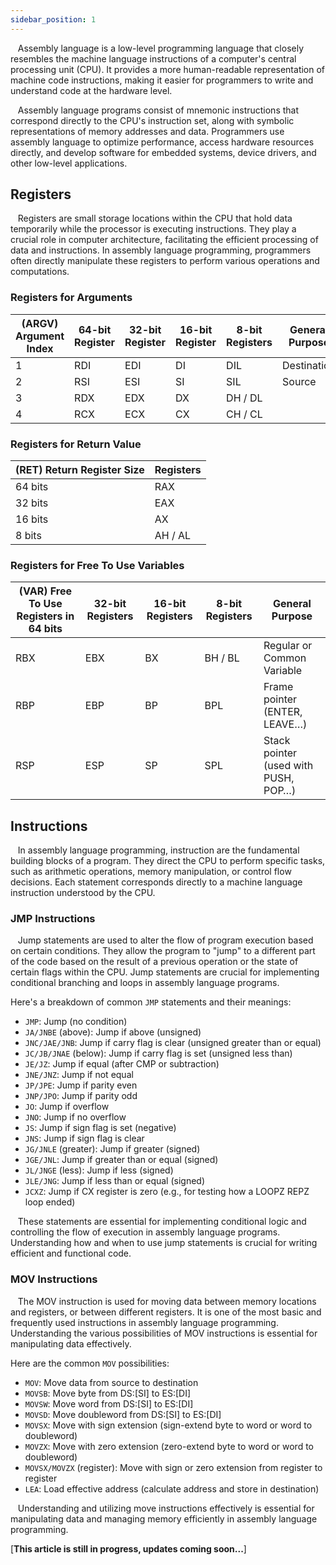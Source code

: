 ```yaml
---
sidebar_position: 1
---
```


&nbsp; &nbsp;Assembly language is a low-level programming language that closely resembles the machine language instructions of a computer's central processing unit (CPU). It provides a more human-readable representation of machine code instructions, making it easier for programmers to write and understand code at the hardware level.

&nbsp; &nbsp;Assembly language programs consist of mnemonic instructions that correspond directly to the CPU's instruction set, along with symbolic representations of memory addresses and data. Programmers use assembly language to optimize performance, access hardware resources directly, and develop software for embedded systems, device drivers, and other low-level applications.

## Registers

&nbsp; &nbsp;Registers are small storage locations within the CPU that hold data temporarily while the processor is executing instructions. They play a crucial role in computer architecture, facilitating the efficient processing of data and instructions. In assembly language programming, programmers often directly manipulate these registers to perform various operations and computations.

### Registers for Arguments

| (ARGV) Argument Index | 64-bit Register | 32-bit Register | 16-bit Register | 8-bit Registers | General Purpose |
| --- | --- | --- | --- | --- | --- |
| 1 | RDI | EDI | DI | DIL | Destination |
| 2 | RSI | ESI | SI | SIL | Source |
| 3 | RDX | EDX | DX | DH / DL |  |
| 4 | RCX | ECX | CX | CH / CL |  |

### Registers for Return Value

| (RET) Return Register Size | Registers |
| --- | --- |
| 64 bits | RAX |
| 32 bits | EAX |
| 16 bits | AX |
| 8 bits | AH / AL |

### Registers for Free To Use Variables

| (VAR) Free To Use Registers in 64 bits | 32-bit Registers | 16-bit Registers | 8-bit Registers | General Purpose |
| --- | --- | --- | --- | --- |
| RBX | EBX | BX | BH / BL | Regular or Common Variable |
| RBP | EBP | BP | BPL | Frame pointer (ENTER, LEAVE…) |
| RSP | ESP | SP | SPL | Stack pointer (used with PUSH, POP…) |

## Instructions

&nbsp; &nbsp;In assembly language programming, instruction are the fundamental building blocks of a program.
They direct the CPU to perform specific tasks, such as arithmetic operations, memory manipulation, or
control flow decisions. Each statement corresponds directly to a machine language instruction understood by
the CPU.

### JMP Instructions

&nbsp; &nbsp;Jump statements are used to alter the flow of program execution based on certain conditions.
They allow the program to "jump" to a different part of the code based on the result of
a previous operation or the state of certain flags within the CPU. Jump statements are
crucial for implementing conditional branching and loops in assembly language programs.

Here's a breakdown of common `JMP` statements and their meanings:

- `JMP`: Jump (no condition)
- `JA/JNBE` (above): Jump if above (unsigned)
- `JNC/JAE/JNB`: Jump if carry flag is clear (unsigned greater than or equal)
- `JC/JB/JNAE` (below): Jump if carry flag is set (unsigned less than)
- `JE/JZ`: Jump if equal (after CMP or subtraction)
- `JNE/JNZ`: Jump if not equal
- `JP/JPE`: Jump if parity even
- `JNP/JPO`: Jump if parity odd
- `JO`: Jump if overflow
- `JNO`: Jump if no overflow
- `JS`: Jump if sign flag is set (negative)
- `JNS`: Jump if sign flag is clear
- `JG/JNLE` (greater): Jump if greater (signed)
- `JGE/JNL`: Jump if greater than or equal (signed)
- `JL/JNGE` (less): Jump if less (signed)
- `JLE/JNG`: Jump if less than or equal (signed)
- `JCXZ`: Jump if CX register is zero (e.g., for testing how a LOOPZ REPZ loop ended)

&nbsp; &nbsp;These statements are essential for implementing conditional logic and
controlling the flow of execution in assembly language programs.
Understanding how and when to use jump statements is crucial for writing efficient and functional code.

### MOV Instructions

&nbsp; &nbsp;The MOV instruction is used for moving data between
memory locations and registers, or between different registers.
It is one of the most basic and frequently used instructions in
assembly language programming. Understanding the various possibilities
of MOV instructions is essential for manipulating data effectively.

Here are the common `MOV` possibilities:

- `MOV`: Move data from source to destination
- `MOVSB`: Move byte from DS:[SI] to ES:[DI]
- `MOVSW`: Move word from DS:[SI] to ES:[DI]
- `MOVSD`: Move doubleword from DS:[SI] to ES:[DI]
- `MOVSX`: Move with sign extension (sign-extend byte to word or word to doubleword)
- `MOVZX`: Move with zero extension (zero-extend byte to word or word to doubleword)
- `MOVSX/MOVZX` (register): Move with sign or zero extension from register to register
- `LEA`: Load effective address (calculate address and store in destination)

&nbsp; &nbsp;Understanding and utilizing move instructions effectively is
essential for manipulating data and managing memory efficiently in
assembly language programming.

[**This article is still in progress, updates coming soon...**]
